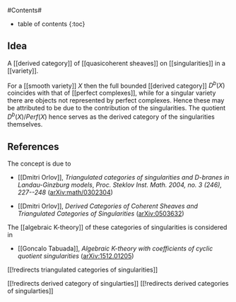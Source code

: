 

#Contents#
* table of contents
{:toc}

## Idea

A [[derived category]] of [[quasicoherent sheaves]] on [[singularities]] in a [[variety]].

For a [[smooth variety]] $X$ then the full bounded [[derived category]] $D^b(X)$ coincides with that of [[perfect complexes]], while for a singular variety there are objects not represented by perfect complexes. Hence these may be attributed to be due to the contribution of the singularities. The quotient $D^b(X)/Perf(X)$ hence serves as the derived category of the singularities themselves.

## References

The concept is due to

* [[Dmitri Orlov]], _Triangulated categories of singularities and D-branes in Landau-Ginzburg models_, _Proc. Steklov Inst. Math. 2004, no. 3 (246), 227--248_ ([arXiv:math/0302304](http://arxiv.org/abs/math/0302304))

* [[Dmitri Orlov]], _Derived Categories of Coherent Sheaves and Triangulated Categories of Singularities_ ([arXiv:0503632](http://arxiv.org/abs/math/0503632))

The [[algebraic K-theory]] of these categories of singularities is considered in

* [[Goncalo Tabuada]],  _Algebraic K-theory with coefficients of cyclic quotient singularities_ ([arXiv:1512.01205](http://arxiv.org/abs/1512.01205))


[[!redirects triangulated categories of singularities]]

[[!redirects derived category of singularties]]
[[!redirects derived categories of singularties]]

